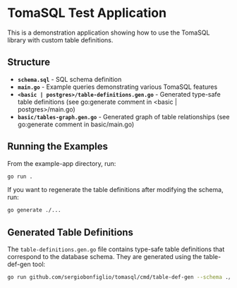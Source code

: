 # TomaSQL Test Application

This is a demonstration application showing how to use the TomaSQL library with custom table definitions.

## Structure

- **`schema.sql`** - SQL schema definition
- **`main.go`** - Example queries demonstrating various TomaSQL features
- **`<basic | postgres>/table-definitions.gen.go`** - Generated type-safe table definitions (see go:generate comment in <basic | postgres>/main.go)
- **`basic/tables-graph.gen.go`** - Generated graph of table relationships (see go:generate comment in basic/main.go)

## Running the Examples

From the example-app directory, run:

```bash
go run .
```

If you want to regenerate the table definitions after modifying the schema, run:

```bash
go generate ./...
```

## Generated Table Definitions

The `table-definitions.gen.go` file contains type-safe table definitions that correspond to the database schema. They are generated using the table-def-gen tool:

```bash
go run github.com/sergiobonfiglio/tomasql/cmd/table-def-gen --schema ./schema.sql --package-dir . --package-name main
```